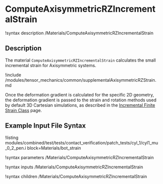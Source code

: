 # ComputeAxisymmetricRZIncrementalStrain

!syntax description /Materials/ComputeAxisymmetricRZIncrementalStrain

## Description

The material `ComputeAxisymmetricRZIncrementalStrain` calculates the small incremental strain for
Axisymmetric systems.

!include /modules/tensor_mechanics/common/supplementalAxisymmetricRZStrain.md

Once the deformation gradient is calculated for the specific 2D geometry, the deformation gradient is
passed to the strain and rotation methods used by default 3D Cartesian simulations, as described in
the [Incremental Finite Strain Class](ComputeIncrementalSmallStrain.md) page.

## Example Input File Syntax

!listing modules/combined/test/tests/contact_verification/patch_tests/cyl_1/cyl1_mu_0_2_pen.i
         block=Materials/bot_strain

!syntax parameters /Materials/ComputeAxisymmetricRZIncrementalStrain

!syntax inputs /Materials/ComputeAxisymmetricRZIncrementalStrain

!syntax children /Materials/ComputeAxisymmetricRZIncrementalStrain
